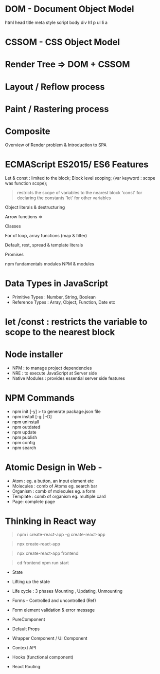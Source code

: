 # DOM - Document Object Model

html
head
title
meta
style
script
body
div
h1
p
ul
li
a

# CSSOM - CSS Object Model

# Render Tree => DOM + CSSOM

# Layout / Reflow process

# Paint / Rastering process

# Composite

Overview of Render problem & Introduction to SPA

# ECMAScript ES2015/ ES6 Features

Let & const : limited to the block; Block level scoping; (var keyword : scope was function scope);

> restricts the scope of variables to the nearest block
> 'const' for declaring the constants
> 'let' for other variables

Object literals & destructuring

Arrow functions =>

Classes

For of loop, array functions (map & filter)

Default, rest, spread & template literals

Promises

npm fundamentals
modules
NPM & modules

# Data Types in JavaScript

- Primitive Types : Number, String, Boolean
- Reference Types : Array, Object, Function, Date etc

# let /const : restricts the variable to scope to the nearest block

# Node installer

- NPM : to manage project dependencies
- NRE : to execute JavaScript at Server side
- Native Modules : provides essential server side features

# NPM Commands

- npm init [-y] > to generate package.json file
- npm install <package-name> [-g | -D]
- npm uninstall <package-name>
- npm outdated
- npm update
- npm publish
- npm config
- npm search

# Atomic Design in Web -

- Atom : eg. a button, an input element etc
- Molecules : comb of Atoms eg. search bar
- Organism : comb of molecules eg. a form
- Template : comb of organism eg. multiple card
- Page: complete page

# Thinking in React way

> npm i create-react-app -g
> create-react-app <app-name>

> npx create-react-app <app-name>

> npx create-react-app frontend

> cd frontend
> npm run start

- State
- Lifting up the state
- Life cycle : 3 phases Mounting , Updating, Unmounting
- Forms - Controlled and uncontrolled (Ref)
- Form element validation & error message
- PureComponent
- Default Props
- Wrapper Component / UI Component

- Context API
- Hooks (functional component)
- React Routing
